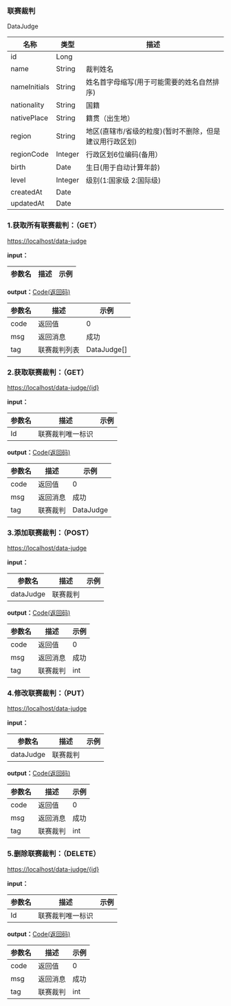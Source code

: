 ### 联赛裁判 ###
<A NAME="DataJudge">DataJudge</A>

名称|类型|描述
-|-|-
id                  |Long      |
name                |String    |裁判姓名
nameInitials        |String    |姓名首字母缩写(用于可能需要的姓名自然排序)
nationality         |String    |国籍
nativePlace         |String    |籍贯（出生地）
region              |String    |地区(直辖市/省级的粒度)(暂时不删除，但是建议用行政区划)
regionCode          |Integer   |行政区划6位编码(备用）
birth               |Date      |生日(用于自动计算年龄)
level               |Integer   |级别(1:国家级 2:国际级)
createdAt           |Date      |
updatedAt           |Date      |

### 1.获取所有联赛裁判：（GET） ###
[https://localhost/data-judge](https://localhost/data-judge)

**input：**

参数名 		|描述	|示例
 --------- | ------|------

**output：**<A HREF="#Code">Code(返回码)</A>

参数名 		|描述	|示例
 --------- | ------|------
code 		|返回值	|0
msg			|返回消息|成功
tag         |联赛裁判列表|DataJudge[]

### 2.获取联赛裁判：（GET） ###
[https://localhost/data-judge/{id}](https://localhost/data-judge/{id})

**input：**

参数名 		|描述	|示例
 --------- | ------|------
Id| 联赛裁判唯一标识 |   

**output：**<A HREF="#Code">Code(返回码)</A>

参数名 		|描述	|示例
 --------- | ------|------
code 		|返回值	|0
msg			|返回消息|成功
tag         |联赛裁判|DataJudge

### 3.添加联赛裁判：（POST） ###
[https://localhost/data-judge](https://localhost/data-judge)

**input：**

参数名 		|描述	|示例
 --------- | ------|------
dataJudge| 联赛裁判 |   

**output：**<A HREF="#Code">Code(返回码)</A>

参数名 		|描述	|示例
 --------- | ------|------
code 		|返回值	|0
msg			|返回消息|成功
tag         |联赛裁判|int

### 4.修改联赛裁判：（PUT） ###
[https://localhost/data-judge](https://localhost/data-judge)

**input：**

参数名 		|描述	|示例
 --------- | ------|------
dataJudge| 联赛裁判 |   

**output：**<A HREF="#Code">Code(返回码)</A>

参数名 		|描述	|示例
 --------- | ------|------
code 		|返回值	|0
msg			|返回消息|成功
tag         |联赛裁判|int

### 5.删除联赛裁判：（DELETE） ###
[https://localhost/data-judge/{id}](https://localhost/data-judge/{id})

**input：**

参数名 		|描述	|示例
 --------- | ------|------
Id| 联赛裁判唯一标识 |   

**output：**<A HREF="#Code">Code(返回码)</A>

参数名 		|描述	|示例
 --------- | ------|------
code 		|返回值	|0
msg			|返回消息|成功
tag         |联赛裁判|int


